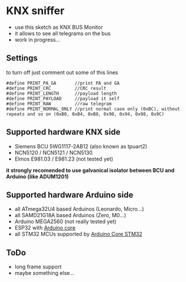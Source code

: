 # KNX sniffer

- use this sketch as KNX BUS Monitor
- it allows to see all telegrams on the bus
- work in progress... 

## Settings

to turn off just comment out some of this lines

```
#define PRINT_PA_GA       //print PA and GA
#define PRINT_CRC         //CRC result
#define PRINT_LENGTH      //payload length
#define PRINT_PAYLOAD     //payload it self
#define PRINT_RAW         //raw telegram
#define PRINT_NORMAL_ONLY //print normal case only (0xBC), without repeats and so on (0xB0, 0xB4, 0xB8, 0x90, 0x94, 0x98, 0x9C)

```

## Supported hardware KNX side

- Siemens BCU 5WG1117-2AB12 (also known as tpuart2)
- NCN5120 / NCN5121 / NCN5130
- Elmos E981.03 / E981.23 (not tested yet)

**it strongly recomended to use galvanical isolator between BCU and Arduino (like ADUM1201)**

## Supported hardware Arduino side
- all ATmega32U4 based Arduinos (Leonardo, Micro...)
- all SAMD21G18A based Arduinos (Zero, M0...)
- Arduino MEGA2560 (not really tested yet)
- ESP32 with [Arduino core](https://github.com/espressif/arduino-esp32)
- all STM32 MCUs supported by [Arduino Core STM32](https://github.com/stm32duino/Arduino_Core_STM32)


## ToDo
- long frame support
- maybe something else...

